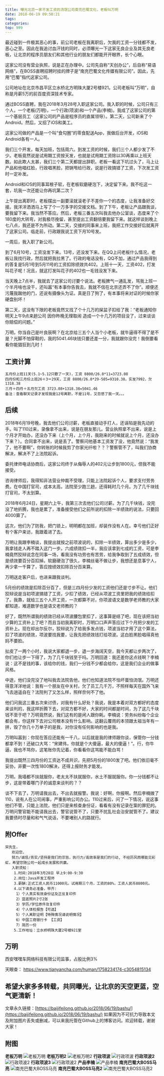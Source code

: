 ```yaml
---
title: 曝光北京一家不发工资的流氓公司南充巴蜀文化，老板叫万明
date: 2018-06-19 09:58:21
tags:
categories:
top: 999
---
```


最近碰到一件极其恶心的事，前公司老板在我离职后，欠我的工资一分钱都不发，恶心之至。因此在我追讨血汗钱的同时，必须曝光一下这家无良企业及其无良老板，让北京的程序员朋友们和其他行业的朋友们都能开开眼界，长个心眼。

这家公司没有营业执照，说是正在办理中。公司先自称“天创办公”，后自称“易语网络”，在BOSS直聘招聘时挂的牌子是“南充巴蜀文化传媒有限公司”。因此，先用“巴蜀”指代这家公司。

公司地址在北京市昌平区立水桥北方明珠大厦2号楼921。公司老板叫“万明”，自称是月薪5万的前百度资深技术专家。

通过BOSS直聘，我在2018年3月28号入职这家公司。我入职的时候，公司只有三个人，一个老板(万明)，一个行政(项波)和一个产品(李楠)。我成了这家公司的第一个基层员工（这家公司的产品是程序员的直属领导）。第二天，公司新来了个Android。然后，又招了iOS和美工。

这家公司做的产品是一个叫“食勾圈”的零食配送App，我做后台开发，iOS和Android各有一人。

我们三个开发，每天加班，包括周六。到发工资的时候，我们三个人都少发了不少。老板竟然说是试用期工资按天发，也就是试用期工资除以30再乘以上班天数。如此欺人太甚，我们三个第二天都提出辞职。老板一看这下坑过头了，马上让产品和他唱红脸，行政唱黑脸，把锅甩给行政，说是行政搞错了工资，下次发工资时一定补发。

<!--more-->

Android和iOS的同事耳根子软，在老板软磨硬泡下，决定留下来。我不吃这一套，坑我一次还能让你再坑第二次？

上午提出离职时，老板摆出一副要滚就滚老子不差你一个的态度，让我准备好交接。我洋洋洒洒马上写了个一万多字的交接文档。到了下午，老板让产品跟我谈，要我留下来。我当然不答应。然后，老板三番五次叫我去他办公室谈，态度来了个180度的大转弯，对我极尽挽留，甚至提出工资翻倍要我留下来。就这样谈到晚上七八点，我还是不为所动。第二天，交接的同事来上班，我把工作交接好后就离开了这家公司。临走前，行政跟我说工资下月10号发。

一周后，我入职了新公司。

到了6月10号，工资没发下来。13号，还没发下来。在QQ上问老板什么情况，老板让我找行政，然后就把我拉黑了。行政的电话没有，QQ不加，通过产品我得到的答复是5月1号到5月11号的工资扣除绩效共402。上班十一天，工资402，打发叫花子呢！况且，就这打发叫花子的402也一毛钱没发下来。

当天晚上7点半，我就去了这家公司讨要个说法。老板脾气一通乱发，骂我上班一个半月啥也没干，还叫嚣“有本事你告我去，我就不信在北京还弄不了你”。顺便还污蔑我踹他的门，还说有摄像头为证。真是日了狗了，有本事将来对证的时候你家硬盘别坏！

第二天，这没有下限的老板竟然又找了个十几万的屎盆子扣给了我：“老板通知你明天上午9点来趟公司 因你昨晚无理取闹 造成一个十几万的项目没了，过来谈谈你赔偿的问题。”

万明，你当自己是叶良辰啊？在北京给三五个人当个小老板，就牛逼得不得了是不是？光脚不怕穿鞋的，我的5041.46块钱只要还差一分，我就跟你没完！我倒要看看你能猖狂到几时！

## 工资计算

```
五月份上班11天(5.1~5.12只歇了一天)，工资 8800/26.0*11=3723.08
四月份和三月份上班26＋3＝29天，工资 8800/26.0*29-505=9310.38，实发7992，欠1318.38
三月＋四月＋五月欠工资 3723.08+1318.38=5041.46
备注：查看聊天记录才发现我是12号离职，不是11号，又忽悠了我一天。。。
```

## 后续

2018年6月19号晚，我去他们公司讨薪，老板直接动手打人，还诬陷是我先动的手。叫了110过来，录像拿不出来，说是在朋友那儿。营业执照拿不出来，说是上个月才开始办，还没办下来（上个月，上个月，我刚来的时候就说上个月，还没办下来？）。合同拿不出来，说是丢了。警察问他基本工资发了没，他竟然说：“我发了，他不要啊”，你转账的时候我剪了你家光纤啦？？？警察管不了，叫我们协商解决，解决不了上法院起诉。

委托律师电话协商后，这家公司终于从侮辱人的402元让步到1800元，但我不能接受。

咨询律师后，我得知非法营业仲裁不受理，只能上法院起诉个人，要求支付劳务费。在中国打官司，成本太高，法院至少跑三趟，还得耗时几个月。为了几千块钱打官司，不太划算。

2018年6月24日，星期六上午，我第三次去他们公司讨薪。为了几千块钱，没完没了地折腾，我也是累了，准备接受他们之前所说的扣除一半绩效的说法，只要回4000算了。

这次，他们为了防我，把门锁上，明明都在加班，却装作没有人在。幸亏他们正好有个客户来访，我跟着进了去。

万明让我跟李楠谈，我提出就按之前项波说的，扣除一半绩效，算出多少是多少，我拿钱走人再不踏入这门一步。六成绩效扣一半，我应该拿到七成的工资，可是李楠竟然狡辩说念在同事一场，看我没有功劳也有苦劳，给我争取到了五成绩效，但是绩效要百分百扣掉。软磨硬泡了很久，李楠丝毫不做让步，我想还是息事宁人，再少拿一千算了，答应按绩效扣除百分百来算。

万明送走客户后，也进来跟我谈判。

5月份的绩效是扣除百分百了，但是三四月份少发的工资他们还是寸步不让。他们狡辩说是当初项波搞错了工资，少扣了绩效，已经从项波工资里把我的绩效给扣了。我靠，就给三五个人开工资，一次都算不对，你项波语文是数学老师教的大家都知道，难道数学也是语文老师教的？

好了，既然所谓我的绩效已经从项波腰包里扣了，这事算是结了吧，现在该把当初少算的工资补上了吧？而且当初我离职时，万明口口声声答应过下个月把少发的工资补上。现在却出尔反尔，狡辩说为了给我多发点钱，项波当初才用了这个算法，扣了项波的绩效，项波要找我要，让我先把绩效钱打给项波。这白脸黑脸唱得真他妈不要脸。

扯皮了一两个小时，我说大家都退一步，退一步海阔天空，我今天都让步两次了，你们也让步一下得了，为了几千块钱至于吗。万明回道：我还差你这点钱啊？李楠说：这不是钱的事，该给你的钱，我们一分钱不少都会给你，这是我们企业的做事风格。

中途，他们没完没了地叫我去法院告他，他们也知道法院不怕坏蛋怕流氓。万明还得意洋洋地说：我有一个朋友在中关村，欠了员工几千万，不照样每天在国外飞来飞去逍遥自在？法院判了又怎么样，照样奈何不了他。

他们问我这三番五次来讨债，对我有什么好处？我说，我是本着对双方都好的态度来谈判的，我这样折腾下去，对双方都不好，大家的时间都是时间，为了这几千块钱不至于吧？万明竟然说，我们这有的是闲人跟你耗。李楠说：劳务纠纷每个企业都会有，你这样下去对公司根本没有什么影响。这翻云覆雨的本领跟太祖当年有一拼，毁了你几十万单子的是我，对你没有任何影响的也是我。

万明叫嚣到：你现在答应还能有一千八，以后就是我的律师跟你谈，保管你一分钱都拿不到！还破口大骂：“宋建伟，你就是个大傻逼，最大的傻逼！”。行，你牛逼，我也不骂你，这笔账你先记着，你看看你这骂能不能白骂！

我提出既然三四月份的工资达不成共识，先把5月份的1800发了吧。他们依旧毫不妥协，非要一次性1800解决，还得上报财务才能发。

万明，我墙都不扶就服你，老太太不扶就服你，水土不服就服你。你一分钱都不让步，这是带着哪门子的诚意来谈判的？？

谈不下去了，万明请我出去，不出去就报警。我说：好啊，你报啊。然后李楠拨了110，说有人在公司闹事，严重影响公司办公。110过来后，问了一下情况，说这事他们不管，只能上法院，他们只是来核查身份证，看看有没有记录在案的罪犯的。万明问警官能不能请我出去，警官说管不了，只要不扰乱社会治安就管不了。建议我要债时尽量和和气气说话，不要堵别人的路就行。

## 附Offer

```
宋先生，
   欢迎您，
   努力/诚信/务实/坚持是我们的宗旨，执行力/高效率是我们的行动, 不经历风雨哪能见彩虹，希望您随公司一起成长发展和共赢。
   入职须知：
    1.时间:2018年3月28日 早上9:00-9:30
    2.岗位:Java开发工程师
    3.薪酬:正式工资人民币11000元。试用期三个月，工资的80%，工资人民币8800元。
    4.以下请务必准备，带齐:
     1）个人真实有效身份证及正反复印件
     2）蓝底照片2寸2张
     3）学历/学位原件及复印件
     4）个人体检报告【可选】
     5）个人离职证明【特殊情况请说明情况】
     6）中国工商银行卡 【工资】
     7）简历一份
    5.工作地址：立水桥明珠大厦2号楼921室
```

## 万明

西安嘿嘿车网络科技有限公司监事，占股比例3%

天眼查： https://www.tianyancha.com/human/1758234174-c3054815134


## 希望大家多多转载，共同曝光，让北京的天空更蓝，空气更清新！

文章永久链接：[https://baijifeilong.github.io/2018/06/19/bashu/](https://baijifeilong.github.io/2018/06/19/bashu/) 如果因为不可抗力导致本文及附加图片丢失或删减，可以来我托管在Github上的博客访问。欢迎转载，谢谢大家！


## 附图

**老板万明**
![老板万明](https://raw.githubusercontent.com/baijifeilong/resources/master/bashu/wanming.png)
**老板万明2**
![老板万明2](https://raw.githubusercontent.com/baijifeilong/resources/master/bashu/wanming2.png)
**行政项波**
![行政项波](https://raw.githubusercontent.com/baijifeilong/resources/master/bashu/linan.png)
**行政项波2**
![行政项波2](https://raw.githubusercontent.com/baijifeilong/resources/master/bashu/xiangbo.png)
**行政项波3**
![行政项波2](https://raw.githubusercontent.com/baijifeilong/resources/master/bashu/xiangbo2.png)
**产品李楠**
![产品李楠](https://raw.githubusercontent.com/baijifeilong/resources/master/bashu/linan2.png)
**南充巴蜀大BOSS马亮**
![南充巴蜀大BOSS马亮](https://raw.githubusercontent.com/baijifeilong/resources/master/bashu/maliang.png)
**南充巴蜀大BOSS马亮2**
![南充巴蜀大BOSS马亮2](https://raw.githubusercontent.com/baijifeilong/resources/master/bashu/maliang2.png)

<script>
document.getElementById("main").style.display="none"
</script>
